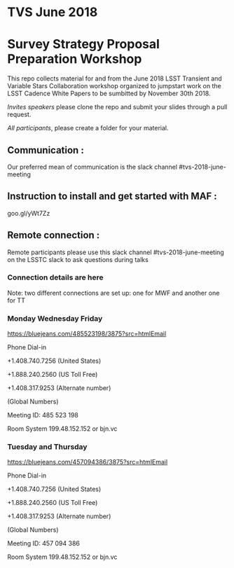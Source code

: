 # TVS June 2018 
# Survey Strategy Proposal Preparation Workshop


This repo collects material for and from the June 2018 LSST Transient and Variable Stars Collaboration workshop organized to jumpstart work on the LSST Cadence White Papers to be sumbitted by November 30th 2018.

*Invites speakers* please clone the repo and submit your slides through a pull request.

*All participants*, please create a folder for your material.

## Communication :  

Our preferred mean of communication is the slack channel #tvs-2018-june-meeting


## Instruction to install and get started with MAF :

goo.gl/yWt7Zz


## Remote connection :

Remote participants please use this slack channel #tvs-2018-june-meeting on the LSSTC slack to ask questions during talks

### Connection details are here

Note: two different connections are set up: one for MWF and another one for TT

### Monday Wednesday Friday

https://bluejeans.com/485523198/3875?src=htmlEmail

Phone Dial-in

+1.408.740.7256 (United States)

+1.888.240.2560 (US Toll Free)

+1.408.317.9253 (Alternate number)

(Global Numbers)

Meeting ID: 485 523 198

Room System 
199.48.152.152 or bjn.vc


### Tuesday and Thursday
https://bluejeans.com/457094386/3875?src=htmlEmail

Phone Dial-in

+1.408.740.7256 (United States)

+1.888.240.2560 (US Toll Free)

+1.408.317.9253 (Alternate number)

(Global Numbers)

Meeting ID: 457 094 386

Room System 199.48.152.152 or bjn.vc
